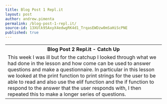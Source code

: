 ```yaml
---
title: Blog Post 1 Repl.it
layout: post
author: andrew.pimenta
permalink: /blog-post-1-repl.it/
source-id: 13XUlk95AxyX4edwgRK4d1_TrqasEWDzw0mSaHiScPNE
published: true
---
```

<table>
  <tr>
    <th>Blog Post 2 Repl.it - Catch Up</th>
  </tr>
  <tr>
    <td>This week I was ill but for the catchup I looked through what we had done in the lesson and how come can be used to answer questions and make a questionnaire. In particular in this lesson we looked at the print function to print strings for the user to be able to read and also use the elif function and the if function to respond to the answer that the user responds with, I then repeated this to make a longer series of questions.</td>
  </tr>
</table>


